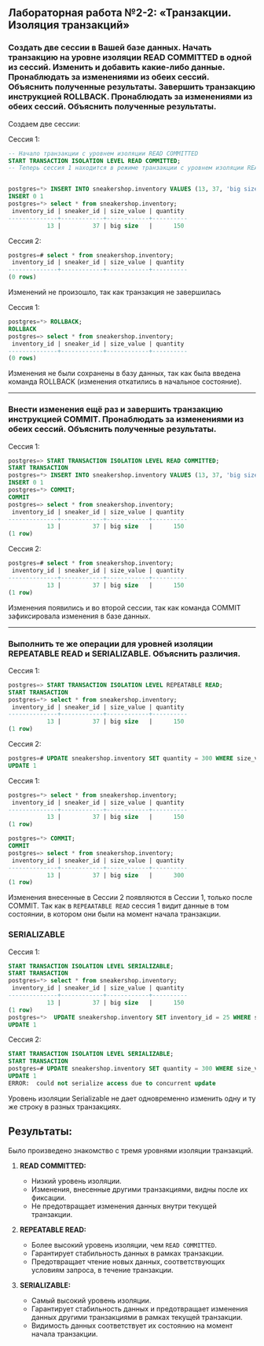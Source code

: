 ## Лабораторная работа №2-2: «Транзакции. Изоляция транзакций»

### Создать две сессии в Вашей базе данных. Начать транзакцию на уровне изоляции READ COMMITTED в одной из сессий. Изменить и добавить какие-либо данные. Пронаблюдать за изменениями из обеих сессий. Объяснить полученные результаты. Завершить транзакцию инструкцией ROLLBACK. Пронаблюдать за изменениями из обеих сессий. Объяснить полученные результаты.

Создаем две сессии:

Сессия 1:
```sql
-- Начало транзакции с уровнем изоляции READ COMMITTED
START TRANSACTION ISOLATION LEVEL READ COMMITTED;
-- Теперь сессия 1 находится в режиме транзакции с уровнем изоляции READ COMMITTED


postgres=*> INSERT INTO sneakershop.inventory VALUES (13, 37, 'big size', 150);
INSERT 0 1
postgres=*> select * from sneakershop.inventory;
 inventory_id | sneaker_id | size_value | quantity
--------------+------------+------------+----------
           13 |         37 | big size   |      150
```

Сессия 2:
```sql
postgres=# select * from sneakershop.inventory;
 inventory_id | sneaker_id | size_value | quantity
--------------+------------+------------+----------
(0 rows)
```
Изменений не произошло, так как транзакция не завершилась

Сессия 1:

```sql
postgres=*> ROLLBACK;
ROLLBACK
postgres=> select * from sneakershop.inventory;
 inventory_id | sneaker_id | size_value | quantity
--------------+------------+------------+----------
(0 rows)
```
Изменения не были сохранены в базу данных, так как была введена команда ROLLBACK (изменения откатились в начальное состояние).

---
### Внести изменения ещё раз и завершить транзакцию инструкцией COMMIT. Пронаблюдать за изменениями из обеих сессий. Объяснить полученные результаты.

Сессия 1:

```sql
postgres=> START TRANSACTION ISOLATION LEVEL READ COMMITTED;
START TRANSACTION
postgres=*> INSERT INTO sneakershop.inventory VALUES (13, 37, 'big size', 150);
INSERT 0 1
postgres=*> COMMIT;
COMMIT
postgres=> select * from sneakershop.inventory;
 inventory_id | sneaker_id | size_value | quantity
--------------+------------+------------+----------
           13 |         37 | big size   |      150
(1 row)
```

Сессия 2:
```sql
postgres=# select * from sneakershop.inventory;
 inventory_id | sneaker_id | size_value | quantity
--------------+------------+------------+----------
           13 |         37 | big size   |      150
(1 row)
```

Изменения появились и во второй сессии, так как команда COMMIT зафиксировала изменения в базе данных.

---
###  Выполнить те же операции для уровней изоляции REPEATABLE READ и SERIALIZABLE. Объяснить различия.

Сессия 1:
```sql
postgres=> START TRANSACTION ISOLATION LEVEL REPEATABLE READ;
START TRANSACTION
postgres=*> select * from sneakershop.inventory;
 inventory_id | sneaker_id | size_value | quantity
--------------+------------+------------+----------
           13 |         37 | big size   |      150
(1 row)
```

Сессия 2:
```sql
postgres=# UPDATE sneakershop.inventory SET quantity = 300 WHERE size_value ='big size';
UPDATE 1
```

Сессия 1:
```sql
postgres=*> select * from sneakershop.inventory;
 inventory_id | sneaker_id | size_value | quantity
--------------+------------+------------+----------
           13 |         37 | big size   |      150
(1 row)

postgres=*> COMMIT;
COMMIT
postgres=> select * from sneakershop.inventory;
 inventory_id | sneaker_id | size_value | quantity
--------------+------------+------------+----------
           13 |         37 | big size   |      300
(1 row)
```

Изменения внесенные в Сессии 2 появляются в Сессии 1, только после COMMIT. Так как в `REPEAATABLE READ` сессия 1 видит данные в том состоянии, в котором они были на момент начала транзакции.

### SERIALIZABLE

Сессия 1:
```sql
START TRANSACTION ISOLATION LEVEL SERIALIZABLE;
START TRANSACTION
postgres=*> select * from sneakershop.inventory;
 inventory_id | sneaker_id | size_value | quantity
--------------+------------+------------+----------
           13 |         37 | big size   |      150
(1 row)
postgres=*>  UPDATE sneakershop.inventory SET inventory_id = 25 WHERE size_value ='big size';
UPDATE 1
```

Сессия 2:
```sql
START TRANSACTION ISOLATION LEVEL SERIALIZABLE;
START TRANSACTION
postgres=# UPDATE sneakershop.inventory SET quantity = 300 WHERE size_value ='big size';
UPDATE 1
ERROR:  could not serialize access due to concurrent update
```

Уровень изоляции Serializable не дает одновременно изменить одну и ту же строку в разных транзакциях.


## Результаты:
Было произведено знакомство с тремя уровнями изоляции транзакций.

1. **READ COMMITTED:**
   - Низкий уровень изоляции.
   - Изменения, внесенные другими транзакциями, видны после их фиксации.
   - Не предотвращает изменения данных внутри текущей транзакции.

2. **REPEATABLE READ:**
   - Более высокий уровень изоляции, чем `READ COMMITTED`.
   - Гарантирует стабильность данных в рамках транзакции.
   - Предотвращает чтение новых данных, соответствующих условиям запроса, в течение транзакции.

3. **SERIALIZABLE:**
   - Самый высокий уровень изоляции.
   - Гарантирует стабильность данных и предотвращает изменения данных другими транзакциями в рамках текущей транзакции.
   - Видимость данных соответствует их состоянию на момент начала транзакции.
